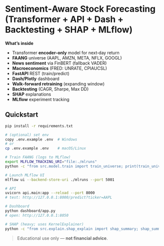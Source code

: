 # Sentiment‑Aware Stock Forecasting (Transformer + API + Dash + Backtesting + SHAP + MLflow)

**What’s inside**
- Transformer **encoder‑only** model for next‑day return
- **FAANG** universe (AAPL, AMZN, META, NFLX, GOOGL)
- **News sentiment** via FinBERT (fallback VADER)
- **Macroeconomics** (FRED: UNRATE, CPIAUCSL)
- **FastAPI** REST (train/predict)
- **Dash/Plotly** dashboard
- **Walk‑forward retraining** (expanding window)
- **Backtesting** (CAGR, Sharpe, Max DD)
- **SHAP** explanations
- **MLflow** experiment tracking

## Quickstart

```bash
pip install -r requirements.txt

# (optional) set env
copy .env.example .env  # Windows
# or
cp .env.example .env    # macOS/Linux

# Train FAANG (logs to MLflow)
export MLFLOW_TRACKING_URI="file:./mlruns"
python -c "from src.model.train import train_universe; print(train_universe(['AAPL','AMZN','META','NFLX','GOOGL']))"

# Launch MLflow UI
mlflow ui --backend-store-uri ./mlruns --port 5001

# API
uvicorn api.main:app --reload --port 8000
# test: http://127.0.0.1:8000/predict?ticker=AAPL

# Dashboard
python dashboard/app.py
# open: http://127.0.0.1:8050

# SHAP (heavy; uses KernelExplainer)
python -c "from src.explain.shap_explain import shap_summary; shap_summary('AAPL', nsamples=200)"
```

> Educational use only — **not financial advice**.
